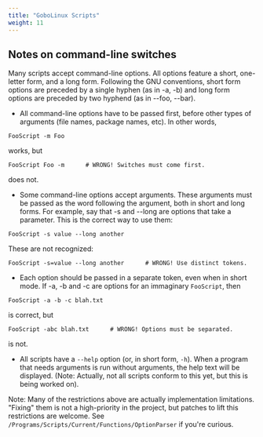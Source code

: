 ```yaml
---
title: "GoboLinux Scripts"
weight: 11
---
```


## Notes on command-line switches

Many scripts accept command-line options. All options feature a short,
one-letter form, and a long form. Following the GNU conventions, short
form options are preceded by a single hyphen (as in -a, -b) and long
form options are preceded by two hyphend (as in --foo, --bar).

-   All command-line options have to be passed first, before other types
    of arguments (file names, package names, etc). In other words,

```
FooScript -m Foo
```

works, but

```
FooScript Foo -m      # WRONG! Switches must come first.
```

does not.

-   Some command-line options accept arguments. These arguments must be
    passed as the word following the argument, both in short and long
    forms. For example, say that -s and --long are options that take a
    parameter. This is the correct way to use them:

```
FooScript -s value --long another
```

These are not recognized:

```
FooScript -s=value --long another      # WRONG! Use distinct tokens.
```

-   Each option should be passed in a separate token, even when in short
    mode. If -a, -b and -c are options for an immaginary
    `FooScript`, then

```
FooScript -a -b -c blah.txt
```

is correct, but

```
FooScript -abc blah.txt      # WRONG! Options must be separated.
```

is not.

-   All scripts have a `--help` option (or, in short form, `-h`). When a
    program that needs arguments is run without arguments, the help text
    will be displayed. (Note: Actually, not all scripts conform to this
    yet, but this is being worked on).

Note: Many of the restrictions above are actually implementation
limitations. "Fixing" them is not a high-priority in the project, but
patches to lift this restrictions are welcome. See
`/Programs/Scripts/Current/Functions/OptionParser`
if you're curious.
